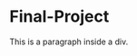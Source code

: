 # Final-Project
<!DOCTYPE html>
<html>
<head>
<meta charset="UTF-8">
<title>Final Project</title>

</head>

<body>
<div id="myDiv">
<p>
   This is a paragraph inside a div.
</p>

</div>
</body>

</html>
